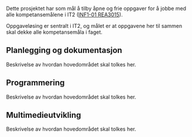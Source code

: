 Dette prosjektet har som mål å tilby åpne og frie oppgaver for å jobbe med alle kompetansemålene i IT2 ([INF1-01 REA3015](http://www.udir.no/kl06/INF1-01/Kompetansemaal?arst=1858830315&kmsn=130796663)).

Oppgaveløsing er sentralt i IT2, og målet er at oppgavene her til sammen skal dekke alle kompetansemåla i faget.

Planlegging og dokumentasjon
----------------------------
Beskrivelse av hvordan hovedområdet skal tolkes her.

Programmering
-------------
Beskrivelse av hvordan hovedområdet skal tolkes her.

Multimedieutvikling
-------------------
Beskrivelse av hvordan hovedområdet skal tolkes her.
